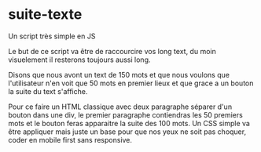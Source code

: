# suite-texte

Un script très simple en JS

Le but de ce script va être de raccourcire vos long text, du moin visuelement il resterons toujours aussi long.

Disons que nous avont un text de 150 mots et que nous voulons que l'utilisateur n'en voit que 50 mots en premier lieux et que grace a un bouton la suite du text s'affiche.

Pour ce faire un HTML classique avec deux paragraphe séparer d'un bouton dans une div, le premier paragraphe contiendras les 50 premiers mots et le bouton feras apparaitre la suite des 100 mots. Un CSS simple va être appliquer mais juste un base pour que nos yeux ne soit pas choquer, coder en mobile first sans responsive.
